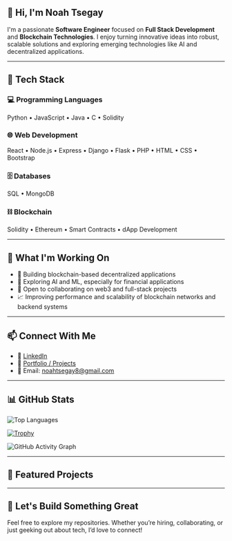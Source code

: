 ## 👋 Hi, I'm Noah Tsegay

I'm a passionate **Software Engineer** focused on **Full Stack Development** and **Blockchain Technologies**. I enjoy turning innovative ideas into robust, scalable solutions and exploring emerging technologies like AI and decentralized applications.

---

## 🧰 Tech Stack

### 💻 Programming Languages  
Python • JavaScript • Java • C • Solidity

### 🌐 Web Development  
React • Node.js • Express • Django • Flask • PHP • HTML • CSS • Bootstrap

### 🗄️ Databases  
SQL • MongoDB

### ⛓️ Blockchain  
Solidity • Ethereum • Smart Contracts • dApp Development

---

## 🚀 What I'm Working On

- 🔭 Building blockchain-based decentralized applications  
- 🌱 Exploring AI and ML, especially for financial applications  
- 👯 Open to collaborating on web3 and full-stack projects  
- 📈 Improving performance and scalability of blockchain networks and backend systems  

---

## 📫 Connect With Me

- 🔗 [LinkedIn](https://www.linkedin.com/in/noah-tsegay-584546129/)
- 💼 [Portfolio / Projects](https://github.com/Noaht8)
- 📧 Email: noahtsegay8@gmail.com

---

## 📊 GitHub Stats

![Top Languages](https://github-readme-stats.vercel.app/api/top-langs/?username=Noaht8&layout=compact&langs_count=10&theme=tokyonight)

<!--

![Noah's GitHub stats](https://github-readme-stats.vercel.app/api?username=Noaht8&show_icons=true&theme=tokyonight)
-->
[![Trophy](https://github-profile-trophy.vercel.app/?username=Noaht8&theme=onedark)](https://github.com/ryo-ma/github-profile-trophy)

![GitHub Activity Graph](https://github-readme-activity-graph.vercel.app/graph?username=Noaht8&theme=github-compact)



---

## 📂 Featured Projects


<!--
- 🧠 **AI Stock Predictor** – Predicts financial trends using ML algorithms and Python. [View Repo](#)
- 🌐 **DeBlog** – A decentralized blogging platform built on Ethereum. [View Repo](#)
- 📱 **TaskTrackr** – A full-stack productivity tool using React and Django. [View Repo](#)
-->
---

## 🙌 Let's Build Something Great

Feel free to explore my repositories. Whether you’re hiring, collaborating, or just geeking out about tech, I’d love to connect!
